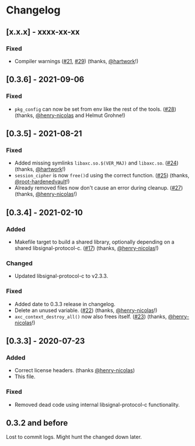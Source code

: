 # Changelog

## [x.x.x] - xxxx-xx-xx
### Fixed
- Compiler warnings ([#21](https://github.com/gkdr/axc/issues/21), [#29](https://github.com/gkdr/axc/pull/29)) (thanks, [@hartwork](https://github.com/hartwork)!)

## [0.3.6] - 2021-09-06
### Fixed
- `pkg_config` can now be set from env like the rest of the tools. ([#28](https://github.com/gkdr/axc/pull/28)) (thanks, [@henry-nicolas](https://github.com/henry-nicolas) and Helmut Grohne!)

## [0.3.5] - 2021-08-21
### Fixed
- Added missing symlinks `libaxc.so.$(VER_MAJ)` and `libaxc.so`. ([#24](https://github.com/gkdr/axc/pull/24)) (thanks, [@hartwork](https://github.com/hartwork)!)
- `session_cipher` is now `free()`d using the correct function. ([#25](https://github.com/gkdr/axc/pull/25)) (thanks, [@root-hardenedvault](https://github.com/root-hardenedvault)!)
- Already removed files now don't cause an error during cleanup. ([#27](https://github.com/gkdr/axc/pull/27)) (thanks, [@henry-nicolas](https://github.com/henry-nicolas)!)

## [0.3.4] - 2021-02-10
### Added
- Makefile target to build a shared library, optionally depending on a shared libsignal-protocol-c. ([#17](https://github.com/gkdr/axc/pull/17)) (thanks, [@henry-nicolas](https://github.com/henry-nicolas)!)

### Changed
- Updated libsignal-protocol-c to v2.3.3.

### Fixed
- Added date to 0.3.3 release in changelog.
- Delete an unused variable. ([#22](https://github.com/gkdr/axc/pull/22)) (thanks, [@henry-nicolas](https://github.com/henry-nicolas)!)
- `axc_context_destroy_all()` now also frees itself. ([#23](https://github.com/gkdr/axc/pull/23)) (thanks, [@henry-nicolas](https://github.com/henry-nicolas)!)

## [0.3.3] - 2020-07-23
### Added
- Correct license headers. (thanks [@henry-nicolas](https://github.com/henry-nicolas))
- This file.

### Fixed
- Removed dead code using internal libsignal-protocol-c functionality.

## 0.3.2 and before
Lost to commit logs. Might hunt the changed down later.
